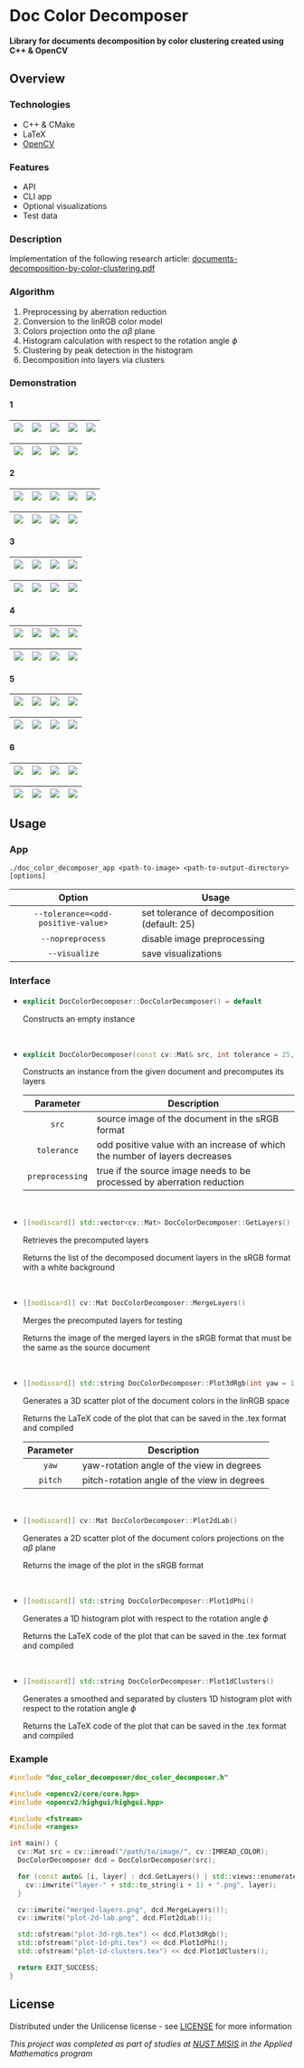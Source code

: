 # Doc Color Decomposer

**Library for documents decomposition by color clustering created using C++ & OpenCV**

## Overview

### Technologies

- C++ & CMake
- LaTeX
- [OpenCV](https://opencv.org/)

### Features

- API
- CLI app
- Optional visualizations
- Test data

### Description

Implementation of the following research article:
[documents-decomposition-by-color-clustering.pdf](./assets/documents-decomposition-by-color-clustering.pdf)

### Algorithm

1. Preprocessing by aberration reduction
2. Conversion to the linRGB color model
3. Colors projection onto the $\alpha\beta$ plane
4. Histogram calculation with respect to the rotation angle $\phi$
5. Clustering by peak detection in the histogram
6. Decomposition into layers via clusters

### Demonstration

#### 1

| ![](./data/input/doc-2/up.png) | ![](./data/output/doc-2/up/layers/1.png) | ![](./data/output/doc-2/up/layers/2.png) | ![](./data/output/doc-2/up/layers/3.png) | ![](./data/output/doc-2/up/layers/4.png) |
|--------------------------------|:----------------------------------------:|:----------------------------------------:|:----------------------------------------:|:----------------------------------------:|

| ![](./data/output/doc-2/up/visualizations/plot-3d-rgb.png) | ![](./data/output/doc-2/up/visualizations/plot-2d-lab.png) | ![](./data/output/doc-2/up/visualizations/plot-1d-phi.png) | ![](./data/output/doc-2/up/visualizations/plot-1d-clusters.png) |
|:----------------------------------------------------------:|:----------------------------------------------------------:|:----------------------------------------------------------:|:---------------------------------------------------------------:|

#### 2

| ![](./data/input/doc-2/front.png) | ![](./data/output/doc-2/front/layers/1.png) | ![](./data/output/doc-2/front/layers/2.png) | ![](./data/output/doc-2/front/layers/3.png) | ![](./data/output/doc-2/front/layers/4.png) |
|-----------------------------------|:-------------------------------------------:|:-------------------------------------------:|:-------------------------------------------:|:-------------------------------------------:|

| ![](./data/output/doc-2/front/visualizations/plot-3d-rgb.png) | ![](./data/output/doc-2/front/visualizations/plot-2d-lab.png) | ![](./data/output/doc-2/front/visualizations/plot-1d-phi.png) | ![](./data/output/doc-2/front/visualizations/plot-1d-clusters.png) |
|:-------------------------------------------------------------:|:-------------------------------------------------------------:|:-------------------------------------------------------------:|:------------------------------------------------------------------:|

#### 3

| ![](./data/input/doc-2/right.png) | ![](./data/output/doc-2/right/layers/1.png) | ![](./data/output/doc-2/right/layers/2.png) | ![](./data/output/doc-2/right/layers/3.png) |
|-----------------------------------|:-------------------------------------------:|:-------------------------------------------:|:-------------------------------------------:|

| ![](./data/output/doc-2/right/visualizations/plot-3d-rgb.png) | ![](./data/output/doc-2/right/visualizations/plot-2d-lab.png) | ![](./data/output/doc-2/right/visualizations/plot-1d-phi.png) | ![](./data/output/doc-2/right/visualizations/plot-1d-clusters.png) |
|:-------------------------------------------------------------:|:-------------------------------------------------------------:|:-------------------------------------------------------------:|:------------------------------------------------------------------:|

#### 4

| ![](./data/input/doc-1/up.png) | ![](./data/output/doc-1/up/layers/1.png) | ![](./data/output/doc-1/up/layers/2.png) | ![](./data/output/doc-1/up/layers/3.png) |
|--------------------------------|:----------------------------------------:|:----------------------------------------:|:----------------------------------------:|

| ![](./data/output/doc-1/up/visualizations/plot-3d-rgb.png) | ![](./data/output/doc-1/up/visualizations/plot-2d-lab.png) | ![](./data/output/doc-1/up/visualizations/plot-1d-phi.png) | ![](./data/output/doc-1/up/visualizations/plot-1d-clusters.png) |
|:----------------------------------------------------------:|:----------------------------------------------------------:|:----------------------------------------------------------:|:---------------------------------------------------------------:|

#### 5

| ![](./data/input/doc-1/front.png) | ![](./data/output/doc-1/front/layers/1.png) | ![](./data/output/doc-1/front/layers/2.png) | ![](./data/output/doc-1/front/layers/3.png) |
|-----------------------------------|:-------------------------------------------:|:-------------------------------------------:|:-------------------------------------------:|

| ![](./data/output/doc-1/front/visualizations/plot-3d-rgb.png) | ![](./data/output/doc-1/front/visualizations/plot-2d-lab.png) | ![](./data/output/doc-1/front/visualizations/plot-1d-phi.png) | ![](./data/output/doc-1/front/visualizations/plot-1d-clusters.png) |
|:-------------------------------------------------------------:|:-------------------------------------------------------------:|:-------------------------------------------------------------:|:------------------------------------------------------------------:|

#### 6

| ![](./data/input/doc-1/right.png) | ![](./data/output/doc-1/right/layers/1.png) | ![](./data/output/doc-1/right/layers/2.png) | ![](./data/output/doc-1/right/layers/3.png) |
|-----------------------------------|:-------------------------------------------:|:-------------------------------------------:|:-------------------------------------------:|

| ![](./data/output/doc-1/right/visualizations/plot-3d-rgb.png) | ![](./data/output/doc-1/right/visualizations/plot-2d-lab.png) | ![](./data/output/doc-1/right/visualizations/plot-1d-phi.png) | ![](./data/output/doc-1/right/visualizations/plot-1d-clusters.png) |
|:-------------------------------------------------------------:|:-------------------------------------------------------------:|:-------------------------------------------------------------:|:------------------------------------------------------------------:|

## Usage

### App

```
./doc_color_decomposer_app <path-to-image> <path-to-output-directory> [options]
```

|               Option               | Usage                                        |
|:----------------------------------:|----------------------------------------------|
| `--tolerance=<odd-positive-value>` | set tolerance of decomposition (default: 25) |
|          `--nopreprocess`          | disable image preprocessing                  |
|           `--visualize`            | save visualizations                          |

### Interface

- ```c++
  explicit DocColorDecomposer::DocColorDecomposer() = default
  ```

  Constructs an empty instance

<br>

- ```c++
  explicit DocColorDecomposer(const cv::Mat& src, int tolerance = 25, bool preprocessing = true)
  ```

  Constructs an instance from the given document and precomputes its layers

  |    Parameter    | Description                                                                 |
  |:---------------:|-----------------------------------------------------------------------------|
  |      `src`      | source image of the document in the sRGB format                             |
  |   `tolerance`   | odd positive value with an increase of which the number of layers decreases |
  | `preprocessing` | true if the source image needs to be processed by aberration reduction      |

<br>

- ```c++
  [[nodiscard]] std::vector<cv::Mat> DocColorDecomposer::GetLayers() const
  ```

  Retrieves the precomputed layers

  Returns the list of the decomposed document layers in the sRGB format with a white background

<br>

- ```c++
  [[nodiscard]] cv::Mat DocColorDecomposer::MergeLayers()
  ```

  Merges the precomputed layers for testing

  Returns the image of the merged layers in the sRGB format that must be the same as the source document

<br>

- ```c++
  [[nodiscard]] std::string DocColorDecomposer::Plot3dRgb(int yaw = 115, int pitch = 15)
  ```

  Generates a 3D scatter plot of the document colors in the linRGB space

  Returns the LaTeX code of the plot that can be saved in the .tex format and compiled

  | Parameter | Description                                 |
  |:---------:|---------------------------------------------|
  |   `yaw`   | yaw-rotation angle of the view in degrees   |
  |  `pitch`  | pitch-rotation angle of the view in degrees |

<br>

- ```c++
  [[nodiscard]] cv::Mat DocColorDecomposer::Plot2dLab()
  ```

  Generates a 2D scatter plot of the document colors projections on the $\alpha\beta$ plane

  Returns the image of the plot in the sRGB format

<br>

- ```c++
  [[nodiscard]] std::string DocColorDecomposer::Plot1dPhi()
  ```

  Generates a 1D histogram plot with respect to the rotation angle $\phi$

  Returns the LaTeX code of the plot that can be saved in the .tex format and compiled

<br>

- ```c++
  [[nodiscard]] std::string DocColorDecomposer::Plot1dClusters()
  ```

  Generates a smoothed and separated by clusters 1D histogram plot with respect to the rotation angle $\phi$

  Returns the LaTeX code of the plot that can be saved in the .tex format and compiled

### Example

```c++
#include "doc_color_decomposer/doc_color_decomposer.h"

#include <opencv2/core/core.hpp>
#include <opencv2/highgui/highgui.hpp>

#include <fstream>
#include <ranges>

int main() {
  cv::Mat src = cv::imread("/path/to/image/", cv::IMREAD_COLOR);
  DocColorDecomposer dcd = DocColorDecomposer(src);

  for (const auto& [i, layer] : dcd.GetLayers() | std::views::enumerate) {
    cv::imwrite("layer-" + std::to_string(i + 1) + ".png", layer);
  }

  cv::imwrite("merged-layers.png", dcd.MergeLayers());
  cv::imwrite("plot-2d-lab.png", dcd.Plot2dLab());

  std::ofstream("plot-3d-rgb.tex") << dcd.Plot3dRgb();
  std::ofstream("plot-1d-phi.tex") << dcd.Plot1dPhi();
  std::ofstream("plot-1d-clusters.tex") << dcd.Plot1dClusters();

  return EXIT_SUCCESS;
}
```

## License

Distributed under the Unlicense license - see [LICENSE](./LICENSE) for more information

_This project was completed as part of studies at [NUST MISIS](https://en.misis.ru/) in the Applied Mathematics program_
